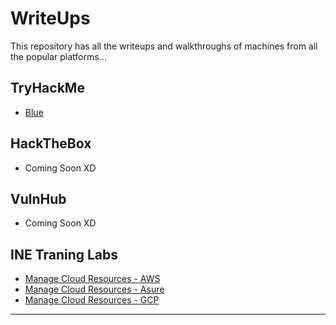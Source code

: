 # WriteUps
This repository has all the writeups and walkthroughs of machines from all the popular platforms... 

## TryHackMe

- [Blue](https://github.com/iabdullah215/WriteUps/blob/main/TryHackMe/thm.Blue.md)

## HackTheBox

- Coming Soon XD

## VulnHub

- Coming Soon XD

## INE Traning Labs

- [Manage Cloud Resources - AWS](https://github.com/iabdullah215/WriteUps/blob/main/INE/ICCA/ine.icca.lab.01.md)
- [Manage Cloud Resources - Asure](https://github.com/iabdullah215/WriteUps/blob/main/INE/ICCA/ine.icca.lab.02.md)
- [Manage Cloud Resources - GCP](https://github.com/iabdullah215/WriteUps/blob/main/INE/ICCA/ine.icca.lab.03.md)

---
